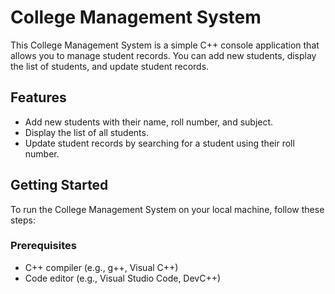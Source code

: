 # College Management System

This College Management System is a simple C++ console application that allows you to manage student records. You can add new students, display the list of students, and update student records.

## Features

- Add new students with their name, roll number, and subject.
- Display the list of all students.
- Update student records by searching for a student using their roll number.

## Getting Started

To run the College Management System on your local machine, follow these steps:

### Prerequisites

- C++ compiler (e.g., g++, Visual C++)
- Code editor (e.g., Visual Studio Code, DevC++)
